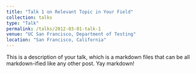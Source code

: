 ```yaml
---
title: "Talk 1 on Relevant Topic in Your Field"
collection: talks
type: "Talk"
permalink: /talks/2012-03-01-talk-1
venue: "UC San Francisco, Department of Testing"
location: "San Francisco, California"
---
```


This is a description of your talk, which is a markdown files that can be all markdown-ified like any other post. Yay markdown!
